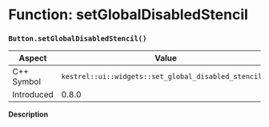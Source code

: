 
# Function: setGlobalDisabledStencil
### `Button.setGlobalDisabledStencil()`

| Aspect | Value |
| --- | --- |
| C++ Symbol | `kestrel::ui::widgets::set_global_disabled_stencil()` |
| Introduced | 0.8.0 |

**Description**



